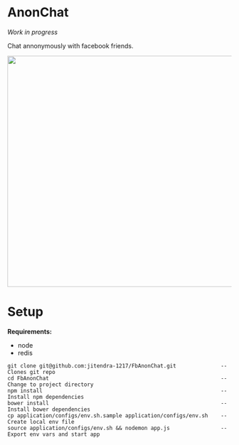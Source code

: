 # AnonChat

_Work in progress_

Chat annonymously with facebook friends.

<img width="584" height="520" src="https://cloud.githubusercontent.com/assets/5562241/19131141/d9feb75e-8b6b-11e6-932d-bb702de0c418.png" />



# Setup

__Requirements:__

- node
- redis

```
git clone git@github.com:jitendra-1217/FbAnonChat.git              -- Clones git repo
cd FbAnonChat                                                      -- Change to project directory
npm install                                                        -- Install npm dependencies
bower install                                                      -- Install bower dependencies
cp application/configs/env.sh.sample application/configs/env.sh    -- Create local env file
source application/configs/env.sh && nodemon app.js                -- Export env vars and start app
```
